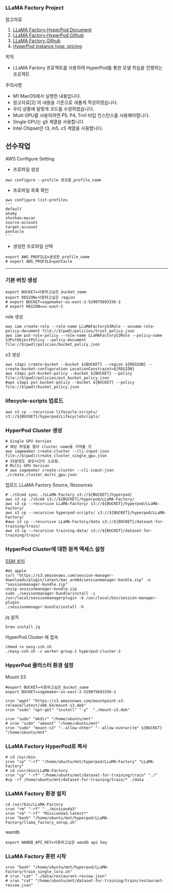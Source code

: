 ### LLaMA Factory Project

참고자료 
1. [LLaMA Factory-HyperPod Document](https://aws.amazon.com/cn/blogs/china/easily-fine-tune-large-models-using-llama-factory-on-sagemaker-hyperpod/)
2. [LLaMA Factory-HyperPod Github](https://github.com/mz-heesun/Easy_Fintune_LLM_using_SageMaker_with_LLama_Factory)
3. [LLaMA Factory Github](https://github.com/hiyouga/LLaMA-Factory)
4. [HyperPod Instance type, pricing](https://aws.amazon.com/ko/sagemaker/pricing/)


목적 
- LLaMA Factory 프로젝트를 사용하여 HyperPod를 통한 모델 학습을 진행하는 프로젝트

주의사항
- M1 MacOS에서 실행한 내용입니다.
- 참고자료[2] 의 내용을 기준으로 새롭게 작성하였습니다.
- 우리 상황에 알맞게 코드를 수정하였습니다.
- Mulit GPU를 사용하려면 P5, P4, Trn1 타입 인스턴스를 사용해야합니다.
- Single GPU는 g5 계열을 사용합니다
- Intel Chipset은 t3, m5, c5 계열을 사용합니다.


## 선수작업
AWS Configure Setting
- 프로파일 생성
```shell
aws configure --profile 생성할_profile_name
```
- 프로파일 목록 확인
```shell
aws configure list-profiles
'''
default
atomy
shinhan-mycar
source-account
target-account
pentacle
'''
```
- 생성한 프로파일 선택
```shell
export AWS_PROFILE=생성한_profile_name
# export AWS_PROFILE=pentacle
```

---

### 기본 버킷 생성
```shell
export BUCKET=사용하고싶은_bucket_name
export REGION=사용하고싶은 region
# export BUCKET=sagemaker-us-east-2-529075693336-2
# export REGION=us-east-2
```
role 생성
```shell
aws iam create-role --role-name LLaMAFactoryS3Role --assume-role-policy-document file://$(pwd)/policies/trust_policy.json
aws iam put-role-policy --role-name LLaMAFactoryS3Role --policy-name S3PutObjectPolicy --policy-document file://$(pwd)/policies/bucket_policy.json
```

s3 생성
```shell
aws s3api create-bucket --bucket ${BUCKET} --region ${REGION} --create-bucket-configuration LocationConstraint=${REGION}
aws s3api put-bucket-policy --bucket ${BUCKET} --policy file://$(pwd)/policies/put_bucket_policy.json
#aws s3api put-bucket-policy --bucket ${BUCKET} --policy file://$(pwd)/bucket_policy.json
```

### lifecycle-scripts 업로드
```shell
aws s3 cp --recursive lifecycle-scripts/ s3://${BUCKET}/hyperpod/LifecycleScripts/
```

### HyperPod Cluster 생성
```shell
# Single GPU Version
# 해당 파일을 열어 cluster name을 가져올 것 
aws sagemaker create-cluster --cli-input-json file://$(pwd)/create_cluster_single_gpu.json
# 15분정도 생성시간이 소요됨.
# Multi GPU Version
# aws sagemaker create-cluster --cli-input-json ./create_cluster_multi_gpu.json
```

업로드 LLaMA Factory Source, Resources
```shell
# ./s5cmd sync ./LLaMA-Factory s3://${BUCKET}/hyperpod/
aws s3 cp ./s5cmd s3://${BUCKET}/hyperpod/LLaMA-Factory/
aws s3 cp --recursive LLaMA-Factory/ s3://${BUCKET}/hyperpod/LLaMA-Factory/
aws s3 cp --recursive hyperpod-scripts/ s3://${BUCKET}/hyperpod/LLaMA-Factory/
#aws s3 cp --recursive LLaMA-Factory/data s3://${BUCKET}/dataset-for-training/train/
aws s3 cp --recursive training-data/ s3://${BUCKET}/dataset-for-training/train/
```

### HyperPod Cluster에 대한 원격 엑세스 설정
[SSM 설치](https://docs.aws.amazon.com/ko_kr/systems-manager/latest/userguide/install-plugin-macos-overview.html)
```shell
#m1 apple
curl "https://s3.amazonaws.com/session-manager-downloads/plugin/latest/mac_arm64/sessionmanager-bundle.zip" -o "sessionmanager-bundle.zip"
unzip sessionmanager-bundle.zip
sudo ./sessionmanager-bundle/install -i /usr/local/sessionmanagerplugin -b /usr/local/bin/session-manager-plugin
./sessionmanager-bundle/install -h
```

jq 설치 
```shell
brew install jq
```

HyperPod Cluster 에 접속
```shell
chmod +x easy-ssh.sh
./easy-ssh.sh -c worker-group-1 hyperpod-cluster-2
```

### HpyerPod 클러스터 환경 설정


Mount S3
```shell
#export BUCKET=사용하고싶은_bucket_name
export BUCKET=sagemaker-us-east-2-529075693336-2

srun "wget" "https://s3.amazonaws.com/mountpoint-s3-release/latest/x86_64/mount-s3.deb"
srun "sudo" "apt-get" "install" "-y"  "./mount-s3.deb"

srun "sudo" "mkdir" "/home/ubuntu/mnt"
# srun "sudo" "umount" "/home/ubuntu/mnt"
srun "sudo" "mount-s3" "--allow-other" "--allow-overwrite" ${BUCKET} "/home/ubuntu/mnt"
```

### LLaMA Factory HyperPod로 복사 
```shell
# cd /usr/bin
srun "cp" "-rf" "/home/ubuntu/mnt/hyperpod/LLaMA-Factory" "LLaMA-Factory"
# cd /usr/bin/LLaMA-Factory
srun "cp" "-rf" "/home/ubuntu/mnt/dataset-for-training/train" "./"
#cp -rf /home/ubuntu/mnt/dataset-for-training/train/* ./data
```

### LLaMA Factory 환경 설치 
```shell
cd /usr/bin/LLaMA-Factory
srun "rm" "-rf" "../miniconda3"
srun "rm" "-rf" "Miniconda3-latest*"
srun "bash" "/home/ubuntu/mnt/hyperpod/LLaMA-Factory/llama_factory_setup.sh"
```

wandb
```shell
export WANDB_API_KEY=사용하고싶은 wandb api key
```

### LLaMA Factory 훈련 시작
```shell
srun "bash" "/home/ubuntu/mnt/hyperpod/LLaMA-Factory/train_single_lora.sh"
# srun "cat" "./data/restaurant-review.json"
# srun "cat" "/home/ubuntu/mnt/dataset-for-training/train/restaurant-review.json"
```

